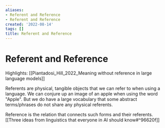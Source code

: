 ```yaml
---
aliases:
- Referent and Reference
- Referent and Reference
created: '2022-08-14'
tags: []
title: Referent and Reference
---
```


# Referent and Reference

Highlights: [[Piantadosi_Hill_2022_Meaning without reference in large language models]]

Referents are physical, tangible objects that we can refer to when using a language. We can conjure up an image of an apple when using the word "Apple". But we do have a large vocabulary that some abstract terms/phrases do not share any physical referents.

Reference is the relation that connects such forms and their referents. [[Three ideas from linguistics that everyone in AI should know#^96620f]]